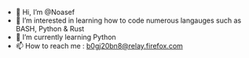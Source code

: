 - 👋 Hi, I’m @Noasef
- 👀 I’m interested in learning how to code numerous langauges such as BASH, Python & Rust
- 🌱 I’m currently learning Python
- 📫 How to reach me : b0gj20bn8@relay.firefox.com

<!---
Noasef/Noasef is a ✨ special ✨ repository because its `README.md` (this file) appears on your GitHub profile.
You can click the Preview link to take a look at your changes.
--->
